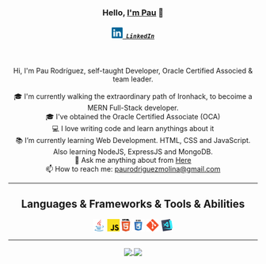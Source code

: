 <h3 align="center">Hello, <a href="https://github.com/Silinde87" title="Profile" target="_blank">I'm Pau</a> 👋</h3>
<h5 align="center">
  <code><a href="https://www.linkedin.com/in/paurodriguezmolina/" title="LinkedIn Profile"><img width="22" src="https://github.com/Silinde87/Silinde87/blob/main/images/linkedin.svg"> LinkedIn</a></code>
</h5>
<br>
<p align="center">
  Hi, I'm Pau Rodríguez, self-taught Developer, Oracle Certified Associed & team leader.
  <br>
  <br>
  🎓 I'm currently walking the extraordinary path of Ironhack, to becoime a MERN Full-Stack developer.
  <br>
  🎓 I've obtained the Oracle Certified Associate (OCA)
  <br>
  💻 I love writing code and learn anythings about it
  <br>
  📚 I’m currently learning Web Development. HTML, CSS and JavaScript. Also learning NodeJS, ExpressJS and MongoDB. 
  <br>
  💬 Ask me anything about from <a href="https://github.com/Silinde87/silinde87/issues" title="Issues">Here</a>
  <br>
  📫 How to reach me: <a href="mailto: paurodriguezmolina@gmail.com">paurodriguezmolina@gmail.com</a>
</p>

<hr>

<h2 align="center">Languages & Frameworks & Tools & Abilities</h2>

<p align="center">
  <code><img title="Java" height="25" src="https://github.com/Silinde87/Silinde87/blob/main/images/java-original.svg"></code>
  <code><img title="Javascript" height="25" src="https://github.com/Silinde87/Silinde87/blob/main/images/javascript.svg"></code>
  <code><img title="HTML5" height="25" src="https://github.com/Silinde87/Silinde87/blob/main/images/html5.svg"></code>
  <code><img title="CSS" height="25" src="https://github.com/Silinde87/Silinde87/blob/main/images/css.svg"></code>
  <code><img title="Git" height="25" src="https://github.com/Silinde87/Silinde87/blob/main/images/git-original.svg"></code>
  <code><img title="Visual Studio Code" height="25" src="https://github.com/Silinde87/Silinde87/blob/main/images/vscode.png"></code>
</p>

<hr>

<p align=center>
  <a href="https://github.com/anuraghazra/github-readme-stats" title="Go to Source">
    <img height=175 align="center" src="https://github-readme-stats.vercel.app/api?username=silinde87&show_icons=true&theme=react">
  </a>
  <a href="https://github.com/anuraghazra/github-readme-stats">
  <img height=175 align="center" src="https://github-readme-stats.vercel.app/api/top-langs/?username=Silinde87&title_color=57BCDA&text_color=57BCDA&icon_color=57BCDA&bg_color=0c1014&langs_count=8&layout=compact" />
  </a>
</p>


